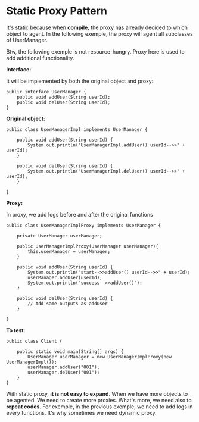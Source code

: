# Static Proxy Pattern

It's static because when **compile**, the proxy has already decided to which object to agent. In the following exemple, the proxy will agent all subclasses of UserManager.

Btw, the following exemple is not resource-hungry. Proxy here is used to add additional functionality.

**Interface:**

It will be implemented by both the original object and proxy:

```
public interface UserManager {
    public void addUser(String userId);
    public void delUser(String userId);
}
```

**Original object:**

```
public class UserManagerImpl implements UserManager {

    public void addUser(String userId) {
        System.out.println("UserManagerImpl.addUser() userId-->>" + userId);
    }

    public void delUser(String userId) {
        System.out.println("UserManagerImpl.delUser() userId-->>" + userId);
    }

}
```

**Proxy:**

In proxy, we add logs before and after the original functions

```
public class UserManagerImplProxy implements UserManager {

    private UserManager userManager;

    public UserManagerImplProxy(UserManager userManager){
        this.userManager = userManager;
    }

    public void addUser(String userId) {
        System.out.println("start-->>addUser() userId-->>" + userId);
        userManager.addUser(userId);
        System.out.println("success-->>addUser()");
    }

    public void delUser(String userId) {
        // Add same outputs as addUser
    }

}
```

**To test:**

```
public class Client {

    public static void main(String[] args) {
        UserManager userManager = new UserManagerImplProxy(new UserManagerImpl());
        userManager.addUser("001");
        userManager.delUser("001");
    }
}
```

With static proxy, **it is not easy to expand**. When we have more objects to be agented. We need to create more proxies. What's more, we need also to **repeat codes**. For exemple, in the previous exemple, we need to add logs in every functions. It's why sometimes we need dynamic proxy.
